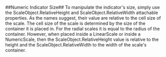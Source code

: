 ##Numeric Indicator Size##
To manipulate the indicator's size, simply use the ScaleObject.RelativeHeight and ScaleObject.RelativeWidth attachable properties. As the names suggest, their value are relative to the cell size of the scale. The cell size of the scale is determined by the size of the container it is placed in. For the radial scales it is equal to the radius of the container. However, when placed inside a LinearScale or inside a NumericScale, then the ScaleObject.RelativeHeight value is relative to the height and the ScaleObject.RelativeWidth to the width of the scale's container.